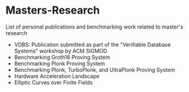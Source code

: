# Masters-Research
List of personal publications and benchmarking work related to master's research

- VDBS: Publication submitted as part of the "Verifiable Database Systems" workshop by ACM SIGMOD
- Benchmarking Groth16 Proving System
- Benchmarking Plonk Proving System
- Benchmarking Plonk, TurboPlonk, and UltraPlonk Proving System
- Hardware Acceleration Landscape
- Elliptic Curves over Finite Fields
